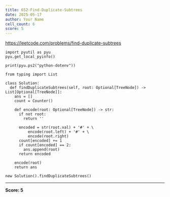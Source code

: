 ```yaml
---
title: 652-Find-Duplicate-Subtrees
date: 2025-05-17
author: Your Name
cell_count: 6
score: 5
---
```


https://leetcode.com/problems/find-duplicate-subtrees


```
import pyutil as pyu
pyu.get_local_pyinfo()
```


```
print(pyu.ps2("python-dotenv"))
```


```
from typing import List
```


```
class Solution:
  def findDuplicateSubtrees(self, root: Optional[TreeNode]) -> List[Optional[TreeNode]]:
    ans = []
    count = Counter()

    def encode(root: Optional[TreeNode]) -> str:
      if not root:
        return ''

      encoded = str(root.val) + '#' + \
          encode(root.left) + '#' + \
          encode(root.right)
      count[encoded] += 1
      if count[encoded] == 2:
        ans.append(root)
      return encoded

    encode(root)
    return ans
```


```
new Solution().findDuplicateSubtrees()
```


---
**Score: 5**